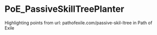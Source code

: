 # PoE_PassiveSkillTreePlanter
Highlighting points from url: pathofexile.com/passive-skil-ltree in Path of Exile
